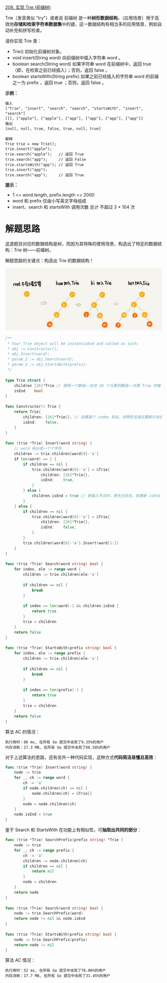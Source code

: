[208. 实现 Trie (前缀树)](https://leetcode-cn.com/problems/implement-trie-prefix-tree/)

Trie（发音类似 "try"）或者说 前缀树 是一种**树形数据结构**，（应用场景）用于高效地**存储和检索字符串数据集**中的键。这一数据结构有相当多的应用情景，例如自动补完和拼写检查。

请你实现 Trie 类：

* Trie() 初始化前缀树对象。
* void insert(String word) 向前缀树中插入字符串 word 。
* boolean search(String word) 如果字符串 word 在前缀树中，返回 true（即，在检索之前已经插入）；否则，返回 false 。
* boolean startsWith(String prefix) 如果之前已经插入的字符串 word 的前缀之一为 prefix ，返回 true ；否则，返回 false 。

**示例：**

~~~
输入
["Trie", "insert", "search", "search", "startsWith", "insert", "search"]
[[], ["apple"], ["apple"], ["app"], ["app"], ["app"], ["app"]]
输出
[null, null, true, false, true, null, true]

解释
Trie trie = new Trie();
trie.insert("apple");
trie.search("apple");   // 返回 True
trie.search("app");     // 返回 False
trie.startsWith("app"); // 返回 True
trie.insert("app");
trie.search("app");     // 返回 True
~~~

**提示：**

* 1 <= word.length, prefix.length <= 2000
* word 和 prefix 仅由小写英文字母组成
* insert、search 和 startsWith 调用次数 总计 不超过 3 * 104 次

# 解题思路

这道题目对应的数据结构是树，而因为其特殊的使用场景，构造出了特定的数据结构：Trie 树——前缀树。

解题思路的关键点：构造出 Trie 的数据结构！

![](./Snipaste_2021-07-22_11-18-34.png)

~~~go
/**
 * Your Trie object will be instantiated and called as such:
 * obj := Constructor();
 * obj.Insert(word);
 * param_2 := obj.Search(word);
 * param_3 := obj.StartsWith(prefix);
 */

type Trie struct {
	children [26]*Trie // 使用一个数组——包含 26 个元素的数组——代表 Trie 的每个节点
	isEnd    bool
}

func Constructor() Trie {
	return Trie{
		children: [26]*Trie{}, // 如果某个 index 存在，说明包含该位置索引对应的字符
		isEnd:    false,
	}
}

func (trie *Trie) Insert(word string) {
	// word 拆分成一个个字符
	children := trie.children[word[0]-'a']
	if len(word) == 1 {
		if children == nil {
			trie.children[word[0]-'a'] = &Trie{
				children: [26]*Trie{},
				isEnd:    true,
			}
		} else {
			children.isEnd = true // 新插入节点时，原先已存在，则更新 isEnd 值
		}
	} else {
		if children == nil {
			trie.children[word[0]-'a'] = &Trie{
				children: [26]*Trie{},
				isEnd:    false,
			}
		}
		trie.children[word[0]-'a'].Insert(word[1:])
	}
}

func (trie *Trie) Search(word string) bool {
	for index, ele := range word {
		children := trie.children[ele-'a']

		if children == nil {
			break
		}

		if index == len(word)-1 && children.isEnd {
			return true
		}
		trie = children
	}
	return false
}

func (trie *Trie) StartsWith(prefix string) bool {
	for index, ele := range prefix {
		children := trie.children[ele-'a']

		if children == nil {
			break
		}

		if index == len(prefix)-1 {
			return true
		}
		trie = children
	}
	return false
}
~~~

算法 AC 的情况：

~~~
执行用时：80 ms, 在所有 Go 提交中击败了9.35%的用户
内存消耗：17.3 MB, 在所有 Go 提交中击败了66.58%的用户
~~~

对于上述算法的思路，还有另外一种代码实现，这种方式**代码简洁易懂且高效**：

~~~go
func (trie *Trie) Insert(word string) {
	node := trie
	for _, ch := range word {
		ch -= 'a'
		if node.children[ch] == nil {
			node.children[ch] = &Trie{}
		}
		node = node.children[ch]
	}
	node.isEnd = true
}
~~~

鉴于 Search 和 StartsWith 在功能上有相似性，可**抽取出共同的部分**：

~~~go
func (trie *Trie) SearchPrefix(prefix string) *Trie {
	node := trie
	for _, ch := range prefix {
		ch -= 'a'
		children := node.children[ch]
		if children == nil {
			return nil
		}
		node = children
	}
	return node
}

func (trie *Trie) Search(word string) bool {
	node := trie.SearchPrefix(word)
	return node != nil && node.isEnd
}

func (trie *Trie) StartsWith(prefix string) bool {
	node := trie.SearchPrefix(prefix)
	return node != nil
}
~~~

算法 AC 情况：

~~~
执行用时：52 ms, 在所有 Go 提交中击败了76.06%的用户
内存消耗：17.7 MB, 在所有 Go 提交中击败了31.45%的用户
~~~
